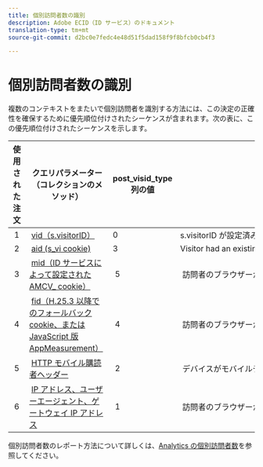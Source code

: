 ```yaml
---
title: 個別訪問者数の識別
description: Adobe ECID（ID サービス）のドキュメント
translation-type: tm+mt
source-git-commit: d2bc0e7fedc4e48d51f5dad158f9f8bfcb0cb4f3

---
```



# 個別訪問者数の識別

複数のコンテキストをまたいで個別訪問者を識別する方法には、この決定の正確性を確保するために優先順位付けされたシーケンスが含まれます。次の表に、この優先順位付けされたシーケンスを示します。 

| 使用された注文 | クエリパラメーター（コレクションのメソッド）| post_visid_type 列の値 | 次の場合に表示 |
|--- |--- |--- |--- |
| 1 | [vid（s.visitorID）](https://docs.adobe.com/content/help/ja-JP/analytics/technotes/visitor-identification.html) | 0 |s.visitorID が設定済みである。|
| 2 | [aid (s_vi cookie)](https://docs.adobe.com/content/help/ja-JP/analytics/technotes/visitor-identification.html) | 3 |Visitor had an existing s_vi cookie before you deployed the Visitor ID service, or you have a Visitor ID [grace period](https://docs.adobe.com/content/help/ja-JP/id-service/using/reference/analytics-reference/grace-period.html) configured. |
| 3 | [mid（ID サービスによって設定された AMCV_ cookie）](https://docs.adobe.com/content/help/ja-JP/id-service/using/home.html) | 5 | 訪問者のブラウザーが cookie（ファーストパーティ）を受け入れ、ID サービスがデプロイ済みである。 |
| 4 | [fid（H.25.3 以降でのフォールバック cookie、または JavaScript 版 AppMeasurement）](https://docs.adobe.com/content/help/ja-JP/analytics/technotes/visitor-identification.html) | 4 | 訪問者のブラウザーが cookie（ファーストパーティ）を受け入れる。 |
| 5 | [HTTP モバイル購読者ヘッダー](https://docs.adobe.com/content/help/ja-JP/analytics/technotes/visitor-identification.html) | 2 | デバイスがモバイルデバイスとして認識される。 |
| 6 | [IP アドレス、ユーザーエージェント、ゲートウェイ IP アドレス](https://docs.adobe.com/content/help/ja-JP/analytics/technotes/visitor-identification.html) | 1 | 訪問者のブラウザーが cookie を受け入れない。|

個別訪問者数のレポート方法について詳しくは、[Analytics の個別訪問者数](https://docs.adobe.com/content/help/ja-JP/analytics/components/variables/dimensions-reports/reports-unique-visitors-v15-dsc.html)を参照してください。
